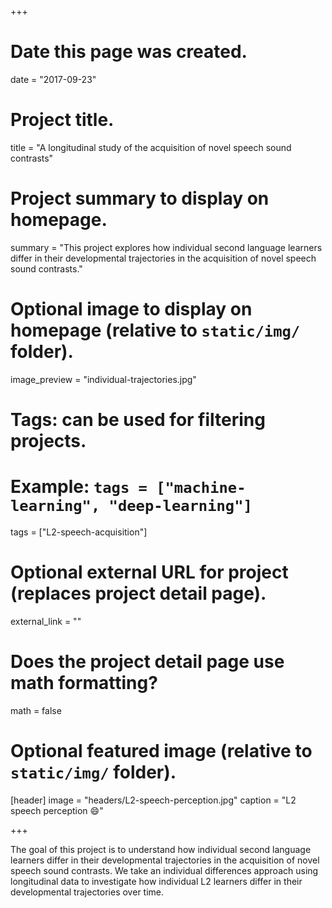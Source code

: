 +++
# Date this page was created.
date = "2017-09-23"

# Project title.
title = "A longitudinal study of the acquisition of novel speech sound contrasts"

# Project summary to display on homepage.
summary = "This project explores how individual second language learners differ in their developmental trajectories in the acquisition of novel speech sound contrasts."

# Optional image to display on homepage (relative to `static/img/` folder).
image_preview = "individual-trajectories.jpg"

# Tags: can be used for filtering projects.
# Example: `tags = ["machine-learning", "deep-learning"]`
tags = ["L2-speech-acquisition"]

# Optional external URL for project (replaces project detail page).
external_link = ""

# Does the project detail page use math formatting?
math = false

# Optional featured image (relative to `static/img/` folder).
[header]
image = "headers/L2-speech-perception.jpg"
caption = "L2 speech perception :smile:"

+++

The goal of this project is to understand how individual second language learners differ in their developmental trajectories in the acquisition of novel speech sound contrasts. We take an individual differences approach using longitudinal data to investigate how individual L2 learners differ in their developmental trajectories over time.
